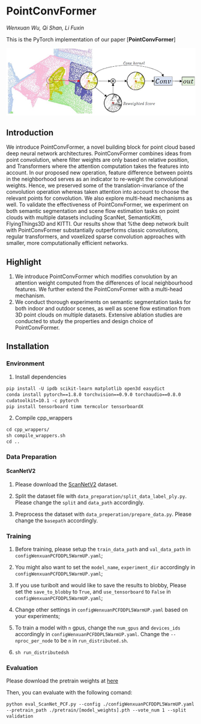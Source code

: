 # PointConvFormer
*Wenxuan Wu, Qi Shan, Li Fuxin*

This is the PyTorch implementation of our paper [**PointConvFormer**]
<div align="center">
    <img src="figs/pcf.jpg">
</div>

## Introduction

We introduce PointConvFormer, a novel building block for point cloud based deep neural network architectures. PointConvFormer combines ideas from point convolution, where filter weights are only based on relative position, and Transformers where the attention computation takes the features into account. In our proposed new operation, feature difference between points in the neighborhood serves as an indicator to re-weight the convolutional weights. Hence, we preserved some of the translation-invariance of the convolution operation whereas taken attention into account to choose the relevant points for convolution. We also explore multi-head mechanisms as well. To validate the effectiveness of PointConvFormer, we experiment on both semantic segmentation and scene flow estimation tasks on point clouds with multiple datasets including ScanNet, SemanticKitti, FlyingThings3D and KITTI. Our results show that %the deep network built with PointConvFormer substantially outperforms classic convolutions, regular transformers, and voxelized sparse convolution approaches with smaller, more computationally efficient networks.

## Highlight
1. We introduce PointConvFormer which modifies convolution by an attention weight computed from the  differences of local neighbourhood features. We further extend the PointConvFormer with a multi-head mechanism.
2. We conduct thorough experiments on semantic segmentation tasks for both indoor and outdoor scenes, as well as  scene flow estimation from 3D point clouds on multiple datasets. Extensive ablation studies are conducted to study the properties and design choice of PointConvFormer.

## Installation

### Environment
1. Install dependencies

```
pip install -U ipdb scikit-learn matplotlib open3d easydict
conda install pytorch==1.8.0 torchvision==0.9.0 torchaudio==0.8.0 cudatoolkit=10.1 -c pytorch
pip install tensorboard timm termcolor tensorboardX
```

2. Compile cpp_wrappers

```
cd cpp_wrappers/
sh compile_wrappers.sh
cd ..
```

### Data Preparation

#### ScanNetV2

1. Please download the [ScanNetV2](http://www.scan-net.org/) dataset.

2. Split the dataset file with `data_preparation/split_data_label_ply.py`. Please change the `split` and `data_path` accordingly.

3. Preprocess the dataset with `data_preperation/prepare_data.py`. Please change the `basepath` accordingly.

### Training

1. Before training, please setup the `train_data_path` and `val_data_path` in `configWenxuanPCFDDPL5WarmUP.yaml`;

2. You might also want to set the `model_name`, `experiment_dir` accordingly in `configWenxuanPCFDDPL5WarmUP.yaml`;

3. If you use turibolt and would like to save the results to blobby, Please set the `save_to_blobby` to `True`, and `use_tensorboard` to `False` in `configWenxuanPCFDDPL5WarmUP.yaml`;

4. Change other settings in `configWenxuanPCFDDPL5WarmUP.yaml` based on your experiments;

5. To train a model with `n` gpus, change the `num_gpus` and `devices_ids` accordingly in `configWenxuanPCFDDPL5WarmUP.yaml`. Change the `--nproc_per_node` to be `n` in `run_distributed.sh`.

6. ```sh run_distributedsh```

### Evaluation

Please download the pretrain weights at [here](https://drive.google.com/file/d/1BShjM0PydlEX-bE7k3-fg2UBORpwUeWR/view?usp=sharing)

Then, you can evaluate with the following comand:

```
python eval_ScanNet_PCF.py --config ./configWenxuanPCFDDPL5WarmUP.yaml --pretrain_path ./pretrain/[model_weights].pth --vote_num 1 --split validation
```

